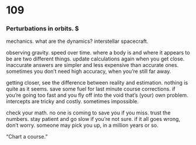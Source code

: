 # 109

### Perturbations in orbits. $

mechanics. what are the dynamics? interstellar spacecraft.

observing gravity. speed over time. where a body is and where it appears to be are two different things. update calculations again when you get close. inaccurate answers are simpler and less expensive than accurate ones. sometimes you don’t need high accuracy, when you’re still far away.

getting closer, see the difference between reality and estimation. nothing is quite as it seems. save some fuel for last minute course corrections. if you’re going too fast and you fly off into the void that’s (your) own problem. intercepts are tricky and costly. sometimes impossible.

check your math. no one is coming to save you if you miss. trust the numbers. stay patient and go slow if you’re not sure. if it all goes wrong, don’t worry. someone may pick you up, in a million years or so.

“Chart a course.”